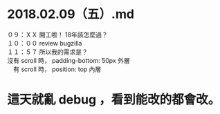 # 2018.02.09（五）.md

０９：ＸＸ 開工啦！ 18年該怎麼過？  
１０：００ review bugzilla  
１１：５７ 所以我的需求是？  
沒有 scroll 時， padding-bottom: 50px  外層  
　有 scroll 時， position: top         內層  
 
 # 這天就亂 debug ，看到能改的都會改。
 
